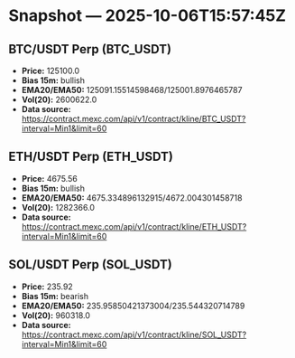 # Snapshot — 2025-10-06T15:57:45Z

## BTC/USDT Perp (BTC_USDT)
- **Price:** 125100.0
- **Bias 15m:** bullish
- **EMA20/EMA50:** 125091.15514598468/125001.8976465787
- **Vol(20):** 2600622.0
- **Data source:** https://contract.mexc.com/api/v1/contract/kline/BTC_USDT?interval=Min1&limit=60

## ETH/USDT Perp (ETH_USDT)
- **Price:** 4675.56
- **Bias 15m:** bullish
- **EMA20/EMA50:** 4675.334896132915/4672.004301458718
- **Vol(20):** 1282366.0
- **Data source:** https://contract.mexc.com/api/v1/contract/kline/ETH_USDT?interval=Min1&limit=60

## SOL/USDT Perp (SOL_USDT)
- **Price:** 235.92
- **Bias 15m:** bearish
- **EMA20/EMA50:** 235.95850421373004/235.544320714789
- **Vol(20):** 960318.0
- **Data source:** https://contract.mexc.com/api/v1/contract/kline/SOL_USDT?interval=Min1&limit=60
